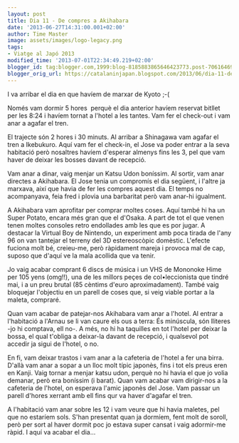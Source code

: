 ```yaml
---
layout: post
title: Dia 11 - De compres a Akihabara
date: '2013-06-27T14:31:00.001+02:00'
author: Time Master
image: assets/images/logo-legacy.png
tags:
- Viatge al Japó 2013
modified_time: '2013-07-01T22:34:49.219+02:00'
blogger_id: tag:blogger.com,1999:blog-8185883865646423773.post-7061646999619309257
blogger_orig_url: https://catalaninjapan.blogspot.com/2013/06/dia-11-de-compres-akihabara.html
---
```



I va arribar el dia en que havíem de marxar de Kyoto ;-(  

  


Només vam dormir 5 hores  perquè el dia anterior havíem reservat bitllet per les 8:24 i havíem tornat a l'hotel a les tantes. Vam fer el check-out i vam anar a agafar el tren.  

  


El trajecte són 2 hores i 30 minuts. Al arribar a Shinagawa vam agafar el tren a Ikebukuro. Aquí vam fer el check-in, el Jose va poder entrar a la seva habitació però nosaltres havíem d'esperar almenys fins les 3, pel que vam haver de deixar les bosses davant de recepció.  

  


Vam anar a dinar, vaig menjar un Katsu Udon boníssim. Al sortir, vam anar directes a Akihabara. El Jose tenia un compromís el dia següent, i l'altre ja marxava, així que havia de fer les compres aquest dia. El temps no acompanyava, feia fred i plovia una barbaritat però vam anar-hi igualment.  

  


A Akihabara vam aprofitar per comprar moltes coses. Aquí també hi ha un Super Potato, encara més gran que el d'Osaka. A part de tot el que venen tenen moltes consoles retro endollades amb les que es por jugar. A destacar la Virtual Boy de Nintendo, un experiment amb poca tirada de l'any 96 on van tantejar el terreny del 3D estereoscòpic domèstic. L'efecte fuciona molt bé, creieu-me, però ràpidament mareja i provoca mal de cap, suposo que d'aquí ve la mala acollida que va tenir.

  

Jo vaig acabar comprant 6 discs de música i un VHS de Mononoke Hime per 105 yens (omg!!), una de les millors peçes de col•leccionista que tindré mai, i a un preu brutal (85 cèntims d'euro aproximadament). També vaig bloquejar l'objectiu en un parell de coses que, si veig viable portar a la maleta, compraré.

Quan vam acabar de patejar-nos Akihabara vam anar a l'hotel. Al entrar a l'habitació a l'Arnau se li van caure els ous a terra: És minúscula, són lliteres -jo hi comptava, ell no-. A més, no hi ha taquilles en tot l'hotel per deixar la bossa, el qual t'obliga a deixar-la davant de recepció, i qualsevol pot accedir ja sigui de l'hotel, o no.

  

En fi, vam deixar trastos i vam anar a la cafeteria de l'hotel a fer una birra. D'allà vam anar a sopar a un lloc molt típic japonès, fins i tot els preus eren en Kanji. Vaig tornar a menjar katsu udon, perquè no hi havia el que jo volia demanar, però era boníssim (i barat). Quan vam acabar vam dirigir-nos a la cafeteria de l'hotel, on esperava l'amic japonès del Jose. Vam passar un parell d'hores xerrant amb ell fins qur va haver d'agafar el tren.  

  


A l'habitació vam anar sobre les 12 i vam veure que hi havia maletes, pel que no estaríem sols. S'han presentat quan ja dormíem, fent molt de soroll, però per sort al haver dormit poc jo estava super cansat i vaig adormir-me ràpid. I aquí va acabar el dia...
